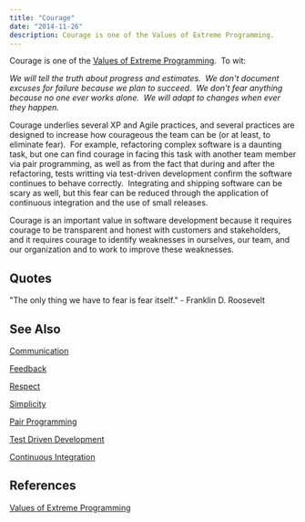 ```yaml
---
title: "Courage"
date: "2014-11-26"
description: Courage is one of the Values of Extreme Programming.
---
```


Courage is one of the [Values of Extreme Programming](http://www.extremeprogramming.org/values.html).  To wit:

_We will tell the truth about progress and estimates.  We don't document excuses for failure because we plan to succeed.  We don't fear anything because no one ever works alone.  We will adapt to changes when ever they happen._

Courage underlies several XP and Agile practices, and several practices are designed to increase how courageous the team can be (or at least, to eliminate fear).  For example, refactoring complex software is a daunting task, but one can find courage in facing this task with another team member via pair programming, as well as from the fact that during and after the refactoring, tests writting via test-driven development confirm the software continues to behave correctly.  Integrating and shipping software can be scary as well, but this fear can be reduced through the application of continuous integration and the use of small releases.

Courage is an important value in software development because it requires courage to be transparent and honest with customers and stakeholders, and it requires courage to identify weaknesses in ourselves, our team, and our organization and to work to improve these weaknesses.

## Quotes

"The only thing we have to fear is fear itself." - Franklin D. Roosevelt

## See Also

[Communication](/values/communication)

[Feedback](/values/feedback)

[Respect](/values/respect)

[Simplicity](/values/simplicity)

[Pair Programming](/practices/pair-programming)

[Test Driven Development](/practices/test-driven-development)

[Continuous Integration](/practices/continuous-integration)

## References

[Values of Extreme Programming](http://www.extremeprogramming.org/values.html)

